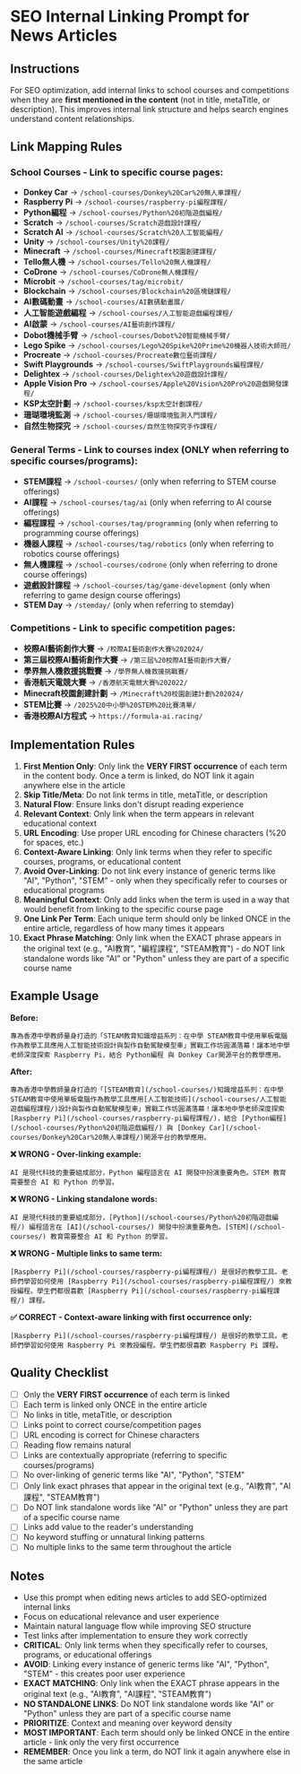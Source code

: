 # SEO Internal Linking Prompt for News Articles

## Instructions
For SEO optimization, add internal links to school courses and competitions when they are **first mentioned in the content** (not in title, metaTitle, or description). This improves internal link structure and helps search engines understand content relationships.

## Link Mapping Rules

### School Courses - Link to specific course pages:
- **Donkey Car** → `/school-courses/Donkey%20Car%20無人車課程/`
- **Raspberry Pi** → `/school-courses/raspberry-pi編程課程/`
- **Python編程** → `/school-courses/Python%20初階遊戲編程/`
- **Scratch** → `/school-courses/Scratch遊戲設計課程/`
- **Scratch AI** → `/school-courses/Scratch%20人工智能編程/`
- **Unity** → `/school-courses/Unity%20課程/`
- **Minecraft** → `/school-courses/Minecraft校園創建課程/`
- **Tello無人機** → `/school-courses/Tello%20無人機課程/`
- **CoDrone** → `/school-courses/CoDrone無人機課程/`
- **Microbit** → `/school-courses/tag/microbit/`
- **Blockchain** → `/school-courses/Blockchain%20區塊鏈課程/`
- **AI數碼動畫** → `/school-courses/AI數碼動畫展/`
- **人工智能遊戲編程** → `/school-courses/人工智能遊戲編程課程/`
- **AI啟蒙** → `/school-courses/AI藝術創作課程/`
- **Dobot機械手臂** → `/school-courses/Dobot%20智能機械手臂/`
- **Lego Spike** → `/school-courses/Lego%20Spike%20Prime%20機器人技術大師班/`
- **Procreate** → `/school-courses/Procreate數位藝術課程/`
- **Swift Playgrounds** → `/school-courses/SwiftPlaygrounds編程課程/`
- **Delightex** → `/school-courses/Delightex%20遊戲設計課程/`
- **Apple Vision Pro** → `/school-courses/Apple%20Vision%20Pro%20遊戲開發課程/`
- **KSP太空計劃** → `/school-courses/ksp太空計劃課程/`
- **珊瑚環境監測** → `/school-courses/珊瑚環境監測入門課程/`
- **自然生物探究** → `/school-courses/自然生物探究手作課程/`

### General Terms - Link to courses index (ONLY when referring to specific courses/programs):
- **STEM課程** → `/school-courses/` (only when referring to STEM course offerings)
- **AI課程** → `/school-courses/tag/ai` (only when referring to AI course offerings)
- **編程課程** → `/school-courses/tag/programming` (only when referring to programming course offerings)
- **機器人課程** → `/school-courses/tag/robotics` (only when referring to robotics course offerings)
- **無人機課程** → `/school-courses/codrone` (only when referring to drone course offerings)
- **遊戲設計課程** → `/school-courses/tag/game-development` (only when referring to game design course offerings)
- **STEM Day** → `/stemday/` (only when referring to stemday)

### Competitions - Link to specific competition pages:
- **校際AI藝術創作大賽** → `/校際AI藝術創作大賽%202024/`
- **第三屆校際AI藝術創作大賽** → `/第三屆%20校際AI藝術創作大賽/`
- **學界無人機救援挑戰賽** → `/學界無人機救援挑戰賽/`
- **香港航天電競大賽** → `/香港航天電競大賽%202022/`
- **Minecraft校園創建計劃** → `/Minecraft%20校園創建計劃%202024/`
- **STEM比賽** → `/2025%20中小學%20STEM%20比賽清單/`
- **香港校際AI方程式** → `https://formula-ai.racing/`

## Implementation Rules

1. **First Mention Only**: Only link the **VERY FIRST occurrence** of each term in the content body. Once a term is linked, do NOT link it again anywhere else in the article
2. **Skip Title/Meta**: Do not link terms in title, metaTitle, or description
3. **Natural Flow**: Ensure links don't disrupt reading experience
4. **Relevant Context**: Only link when the term appears in relevant educational context
5. **URL Encoding**: Use proper URL encoding for Chinese characters (%20 for spaces, etc.)
6. **Context-Aware Linking**: Only link terms when they refer to specific courses, programs, or educational content
7. **Avoid Over-Linking**: Do not link every instance of generic terms like "AI", "Python", "STEM" - only when they specifically refer to courses or educational programs
8. **Meaningful Context**: Only add links when the term is used in a way that would benefit from linking to the specific course page
9. **One Link Per Term**: Each unique term should only be linked ONCE in the entire article, regardless of how many times it appears
10. **Exact Phrase Matching**: Only link when the EXACT phrase appears in the original text (e.g., "AI教育", "編程課程", "STEAM教育") - do NOT link standalone words like "AI" or "Python" unless they are part of a specific course name

## Example Usage

**Before:**
```
專為香港中學教師量身打造的「STEAM教育知識增益系列：在中學 STEAM教育中使用單板電腦作為教學工具應用人工智能技術設計與製作自動駕駛模型車」實戰工作坊圓滿落幕！讓本地中學老師深度探索 Raspberry Pi，結合 Python編程 與 Donkey Car開源平台的教學應用。
```

**After:**
```
專為香港中學教師量身打造的「[STEAM教育](/school-courses/)知識增益系列：在中學 STEAM教育中使用單板電腦作為教學工具應用[人工智能技術](/school-courses/人工智能遊戲編程課程/)設計與製作自動駕駛模型車」實戰工作坊圓滿落幕！讓本地中學老師深度探索 [Raspberry Pi](/school-courses/raspberry-pi編程課程/)，結合 [Python編程](/school-courses/Python%20初階遊戲編程/) 與 [Donkey Car](/school-courses/Donkey%20Car%20無人車課程/)開源平台的教學應用。
```

**❌ WRONG - Over-linking example:**
```
AI 是現代科技的重要組成部分，Python 編程語言在 AI 開發中扮演重要角色。STEM 教育需要整合 AI 和 Python 的學習。
```

**❌ WRONG - Linking standalone words:**
```
AI 是現代科技的重要組成部分，[Python](/school-courses/Python%20初階遊戲編程/) 編程語言在 [AI](/school-courses/) 開發中扮演重要角色。[STEM](/school-courses/) 教育需要整合 AI 和 Python 的學習。
```

**❌ WRONG - Multiple links to same term:**
```
[Raspberry Pi](/school-courses/raspberry-pi編程課程/) 是很好的教學工具。老師們學習如何使用 [Raspberry Pi](/school-courses/raspberry-pi編程課程/) 來教授編程。學生們都很喜歡 [Raspberry Pi](/school-courses/raspberry-pi編程課程/) 課程。
```

**✅ CORRECT - Context-aware linking with first occurrence only:**
```
[Raspberry Pi](/school-courses/raspberry-pi編程課程/) 是很好的教學工具。老師們學習如何使用 Raspberry Pi 來教授編程。學生們都很喜歡 Raspberry Pi 課程。
```

## Quality Checklist

- [ ] Only the **VERY FIRST occurrence** of each term is linked
- [ ] Each term is linked only ONCE in the entire article
- [ ] No links in title, metaTitle, or description
- [ ] Links point to correct course/competition pages
- [ ] URL encoding is correct for Chinese characters
- [ ] Reading flow remains natural
- [ ] Links are contextually appropriate (referring to specific courses/programs)
- [ ] No over-linking of generic terms like "AI", "Python", "STEM"
- [ ] Only link exact phrases that appear in the original text (e.g., "AI教育", "AI課程", "STEAM教育")
- [ ] Do NOT link standalone words like "AI" or "Python" unless they are part of a specific course name
- [ ] Links add value to the reader's understanding
- [ ] No keyword stuffing or unnatural linking patterns
- [ ] No multiple links to the same term throughout the article

## Notes

- Use this prompt when editing news articles to add SEO-optimized internal links
- Focus on educational relevance and user experience
- Maintain natural language flow while improving SEO structure
- Test links after implementation to ensure they work correctly
- **CRITICAL**: Only link terms when they specifically refer to courses, programs, or educational offerings
- **AVOID**: Linking every instance of generic terms like "AI", "Python", "STEM" - this creates poor user experience
- **EXACT MATCHING**: Only link when the EXACT phrase appears in the original text (e.g., "AI教育", "AI課程", "STEAM教育")
- **NO STANDALONE LINKS**: Do NOT link standalone words like "AI" or "Python" unless they are part of a specific course name
- **PRIORITIZE**: Context and meaning over keyword density
- **MOST IMPORTANT**: Each term should only be linked ONCE in the entire article - link only the very first occurrence
- **REMEMBER**: Once you link a term, do NOT link it again anywhere else in the same article
